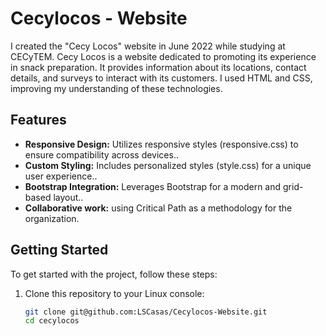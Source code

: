 # Cecylocos - Website

I created the "Cecy Locos" website in June 2022 while studying at CECyTEM. Cecy Locos is a website dedicated to promoting its experience in snack preparation. It provides information about its locations, contact details, and surveys to interact with its customers. I used HTML and CSS, improving my understanding of these technologies.
## Features

- **Responsive Design:** Utilizes responsive styles (responsive.css) to ensure compatibility across devices..
- **Custom Styling:** Includes personalized styles (style.css) for a unique user experience..
- **Bootstrap Integration:**  Leverages Bootstrap for a modern and grid-based layout..
- **Collaborative work:** using Critical Path as a methodology for the organization.


## Getting Started

To get started with the project, follow these steps:

1. Clone this repository to your Linux console:
   ```bash
   git clone git@github.com:LSCasas/Cecylocos-Website.git
   cd cecylocos

